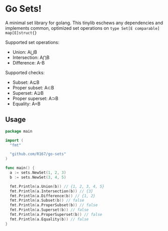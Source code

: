 # Go Sets!
A minimal set library for golang. This tinylib eschews any dependencies and implements common, optimized set operations on `type Set[E comparable] map[E]struct{}`

Supported set operations:
- Union: A⋃B
- Intersection: A⋂B
- Difference: A-B

Supported checks:
- Subset: A⊆B
- Proper subset: A⊂B
- Superset: A⊇B
- Proper superset: A⊃B
- Equality: A=B

## Usage
```go
package main

import (
  "fmt"

  "github.com/R167/go-sets"
)

func main() {
  a := sets.NewSet(1, 2, 3)
  b := sets.NewSet(3, 4, 5)

  fmt.Println(a.Union(b)) // {1, 2, 3, 4, 5}
  fmt.Println(a.Intersection(b)) // {3}
  fmt.Println(a.Difference(b)) // {1, 2}
  fmt.Println(a.Subset(b)) // false
  fmt.Println(a.ProperSubset(b)) // false
  fmt.Println(a.Superset(b)) // false
  fmt.Println(a.ProperSuperset(b)) // false
  fmt.Println(a.Equality(b)) // false
}
```
